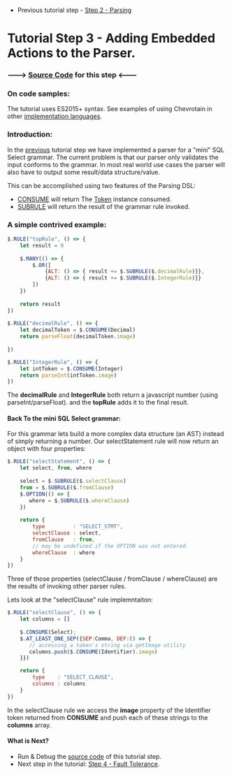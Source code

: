 * Previous tutorial step - [Step 2 - Parsing](./step2_parsing.md)

# Tutorial Step 3 - Adding Embedded Actions to the Parser.


### ---> [Source Code](https://github.com/SAP/chevrotain/blob/master/examples/tutorial/step3_actions/step3b_actions_embedded.js) for this step <---


### On code samples:
The tutorial uses ES2015+ syntax.
See examples of using Chevrotain in other [implementation languages](https://github.com/SAP/chevrotain/tree/master/examples/implementation_languages).


### Introduction:
In the [previous](./step2_parsing.md) tutorial step
we have implemented a parser for a "mini" SQL Select grammar. The current problem is that our parser only
validates the input conforms to the grammar. In most real world use cases the parser will also have to output some 
result/data structure/value.

This can be accomplished using two features of the Parsing DSL:
* [CONSUME](http://sap.github.io/chevrotain/documentation/1_0_1/classes/parser.html#consume1) will return
  The [Token](http://sap.github.io/chevrotain/documentation/1_0_1/classes/token.html) instance consumed.
* [SUBRULE](http://sap.github.io/chevrotain/documentation/1_0_1/classes/parser.html#subrule1) will return
  the result of the grammar rule invoked.


### A simple contrived example:
  
```javascript
$.RULE("topRule", () => {
    let result = 0
    
    $.MANY(() => {
        $.OR([
            {ALT: () => { result += $.SUBRULE($.decimalRule)}},
            {ALT: () => { result += $.SUBRULE($.IntegerRule)}}
        ])
    })
    
    return result
})
   
$.RULE("decimalRule", () => {
    let decimalToken = $.CONSUME(Decimal)
    return parseFloat(decimalToken.image)
  
})

$.RULE("IntegerRule", () => {
    let intToken = $.CONSUME(Integer)
    return parseInt(intToken.image)
})
```

The **decimalRule** and **IntegerRule** both return a javascript number (using parseInt/parseFloat).
and the **topRule** adds it to the final result.


#### Back To the mini SQL Select grammar:
For this grammar lets build a more complex data structure (an AST) instead of simply returning a number.
Our selectStatement rule will now return an object with four properties:
 
```javascript
$.RULE("selectStatement", () => {
    let select, from, where
    
    select = $.SUBRULE($.selectClause)
    from = $.SUBRULE($.fromClause)
    $.OPTION(() => {
       where = $.SUBRULE($.whereClause)
    })
    
    return {
        type         : "SELECT_STMT", 
        selectClause : select,
        fromClause   : from, 
        // may be undefined if the OPTION was not entered.
        whereClause  : where
    }
})
```

Three of those properties (selectClause / fromClause / whereClause) are the results of invoking
other parser rules.

Lets look at the "selectClause" rule implemntaiton:

```javascript
$.RULE("selectClause", () => {
    let columns = []
    
    $.CONSUME(Select);
    $.AT_LEAST_ONE_SEP({SEP:Comma, DEF:() => {
       // accessing a token's string via getImage utility
       columns.push($.CONSUME(Identifier).image)
    }})

    return {
        type    : "SELECT_CLAUSE", 
        columns : columns
    }
})
```

In the selectClause rule we access the **image** property of the Identifier token returned from **CONSUME** 
and push each of these strings to the **columns** array.


#### What is Next?
* Run & Debug the [source code](https://github.com/SAP/chevrotain/blob/master/examples/tutorial/step3_actions/step3b_actions_embedded.js) of 
  this tutorial step.
* Next step in the tutorial: [Step 4 - Fault Tolerance](./step4_fault_tolerance.md).
